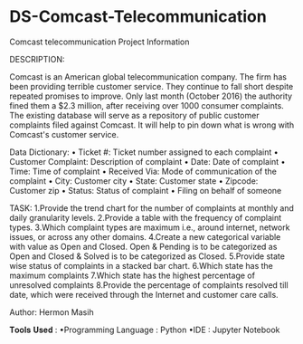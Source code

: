 # DS-Comcast-Telecommunication
 Comcast telecommunication Project Information

DESCRIPTION:

Comcast is an American global telecommunication company. The firm has been providing terrible customer service. They continue to fall short despite repeated promises to improve. Only last month (October 2016) the authority fined them a $2.3 million, after receiving over 1000 consumer complaints. The existing database will serve as a repository of public customer complaints filed against Comcast. It will help to pin down what is wrong with Comcast's customer service.

Data Dictionary: • Ticket #: Ticket number assigned to each complaint • Customer Complaint: Description of complaint • Date: Date of complaint • Time: Time of complaint • Received Via: Mode of communication of the complaint • City: Customer city • State: Customer state • Zipcode: Customer zip • Status: Status of complaint • Filing on behalf of someone

TASK: 1.Provide the trend chart for the number of complaints at monthly and daily granularity levels.
      2.Provide a table with the frequency of complaint types.
      3.Which complaint types are maximum i.e., around internet, network issues, or across any other domains.
      4.Create a new categorical variable with value as Open and Closed. Open & Pending is to be categorized as Open and Closed & Solved is to be categorized as Closed.       5.Provide state wise status of complaints in a stacked bar chart.
      6.Which state has the maximum complaints
      7.Which state has the highest percentage of unresolved complaints
      8.Provide the percentage of complaints resolved till date, which were received through the Internet and customer care calls.

Author: Hermon Masih

𝐓𝐨𝐨𝐥𝐬 𝐔𝐬𝐞𝐝 : •Programming Language : Python •IDE : Jupyter Notebook
